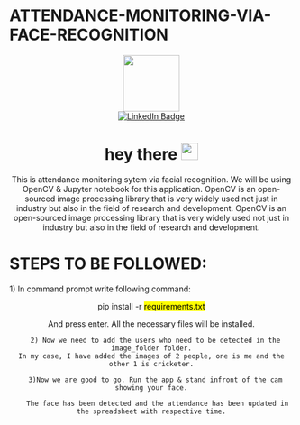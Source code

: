# ATTENDANCE-MONITORING-VIA-FACE-RECOGNITION
<div id="header" align="center">
  <img src="https://media.giphy.com/media/M9gbBd9nbDrOTu1Mqx/giphy.gif" width="100"/>

<div id="badges">
  <a href="https://www.linkedin.com/in/kanish-nisant-k-s-267435210/">
    <img src="https://img.shields.io/badge/LinkedIn-blue?style=for-the-badge&logo=linkedin&logoColor=white" alt="LinkedIn Badge"/>
  </a>
  </div>
 <h1>
  hey there
  <img src="https://media.giphy.com/media/hvRJCLFzcasrR4ia7z/giphy.gif" width="30px"/>
</h1>
  <p>
    This is attendance monitoring sytem via facial recognition. We will be using OpenCV & Jupyter notebook for this application. OpenCV is an open-sourced image processing library that is very widely used not just in industry but also in the field of research and development. OpenCV is an open-sourced image processing library that is very widely used not just in industry but also in the field of research and development.</p>
  <p>
    <head>
      <h1 align="left" >STEPS TO BE FOLLOWED:</h1>
    </head>
    </p>
  <p align="left">
    1) In command prompt write following command:</p>  
  pip install -r <mark>requirements.txt</mark>
  
 And press enter. All the necessary files will be installed.
      
      2) Now we need to add the users who need to be detected in the image_folder folder.
    In my case, I have added the images of 2 people, one is me and the other 1 is cricketer.
      
      3)Now we are good to go. Run the app & stand infront of the cam showing your face.
  
       The face has been detected and the attendance has been updated in the spreadsheet with respective time.
      
